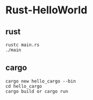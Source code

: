 # Rust-HelloWorld

## rust
```
rustc main.rs
./main
```

## cargo
```
cargo new hello_cargo --bin
cd hello_cargo
cargo build or cargo run
```